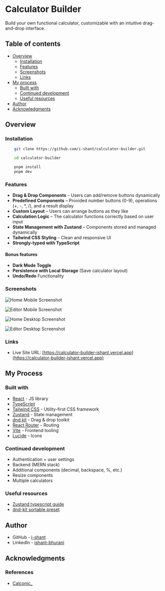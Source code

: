 # Calculator Builder

Build your own functional calculator, customizable with an intuitive drag-and-drop interface.

## Table of contents

- [Overview](#overview)
  - [Installation](#installation)
  - [Features](#features)
  - [Screenshots](#screenshots)
  - [Links](#links)
- [My process](#my-process)
  - [Built with](#built-with)
  - [Continued development](#continued-development)
  - [Useful resources](#useful-resources)
- [Author](#author)
- [Acknowledgments](#acknowledgments)

## Overview

### Installation

```bash
    git clone https://github.com/i-shant/calculator-builder.git

    cd calculator-builder

    pnpm install
    pnpm dev
```

### Features

- **Drag & Drop Components** – Users can add/remove buttons dynamically
- **Predefined Components** – Provided number buttons (0-9), operations (+, -, \*, /), and a result display
- **Custom Layout** – Users can arrange buttons as they like
- **Calculation Logic** – The calculator functions correctly based on user input
- **State Management with Zustand** – Components stored and managed dynamically
- **Tailwind CSS Styling** – Clean and responsive UI
- **Strongly-typed with TypeScript**

#### Bonus features

- **Dark Mode Toggle**
- **Persistence with Local Storage** (Save calculator layout)
- **Undo/Redo** Functionality

### Screenshots

![Home Mobile Screenshot](https://calculator-builder-ishant.vercel.app/screenshots/home-mobile.png)

![Editor Mobile Screenshot](https://calculator-builder-ishant.vercel.app/screenshots/editor-mobile.png)

![Home Desktop Screenshot](https://calculator-builder-ishant.vercel.app/screenshots/home-desktop.png)

![Editor Desktop Screenshot](https://calculator-builder-ishant.vercel.app/screenshots/editor-desktop.png)

### Links

- Live Site URL: [https://calculator-builder-ishant.vercel.app](https://calculator-builder-ishant.vercel.app)

## My Process

### Built with

- [React](https://react.dev/) - JS library
- [TypeScript](https://www.typescriptlang.org/)
- [Tailwind CSS](https://tailwindcss.com/) - Utility-first CSS framework
- [Zustand](https://zustand.docs.pmnd.rs/) - State management
- [dnd kit](https://dndkit.com/) - Drag & drop toolkit
- [React Router](https://reactrouter.com/) - Routing
- [Vite](https://vite.dev/) - Frontend tooling
- [Lucide](https://lucide.dev/) - Icons

### Continued development

- Authentication + user settings
- Backend (MERN stack)
- Additional components (decimal, backspace, %, etc.)
- Resize components
- Multiple calculators

### Useful resources

- [Zustand typescript guide](https://zustand.docs.pmnd.rs/guides/typescript)
- [dnd-kit sortable preset](https://docs.dndkit.com/presets/sortable)

## Author

- GitHub - [i-shant](https://github.com/i-shant)
- LinkedIn - [ishant-bhurani](https://linkedin.com/in/ishant-bhurani)

## Acknowledgments

### References

- [Calconic\_](https://www.calconic.com/?hl=en-IN)
